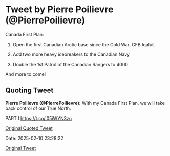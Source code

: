 # Tweet by Pierre Poilievre (@PierrePoilievre)

Canada First Plan:

1. Open the first Canadian Arctic base since the Cold War, CFB Iqaluit

2. Add two more heavy icebreakers to the Canadian Navy

3. Double the 1st Patrol of the Canadian Rangers to 4000

And more to come!

## Quoting Tweet

**Pierre Poilievre (@PierrePoilievre):** With my Canada First Plan, we will take back control of our True North.

PART I https://t.co/l05iWYN3zn

[Original Quoted Tweet](https://x.com/PierrePoilievre/status/1888890905744310292)

Date: 2025-02-10 23:28:22

[Original Tweet](https://x.com/PierrePoilievre/status/1889094084926534019)

